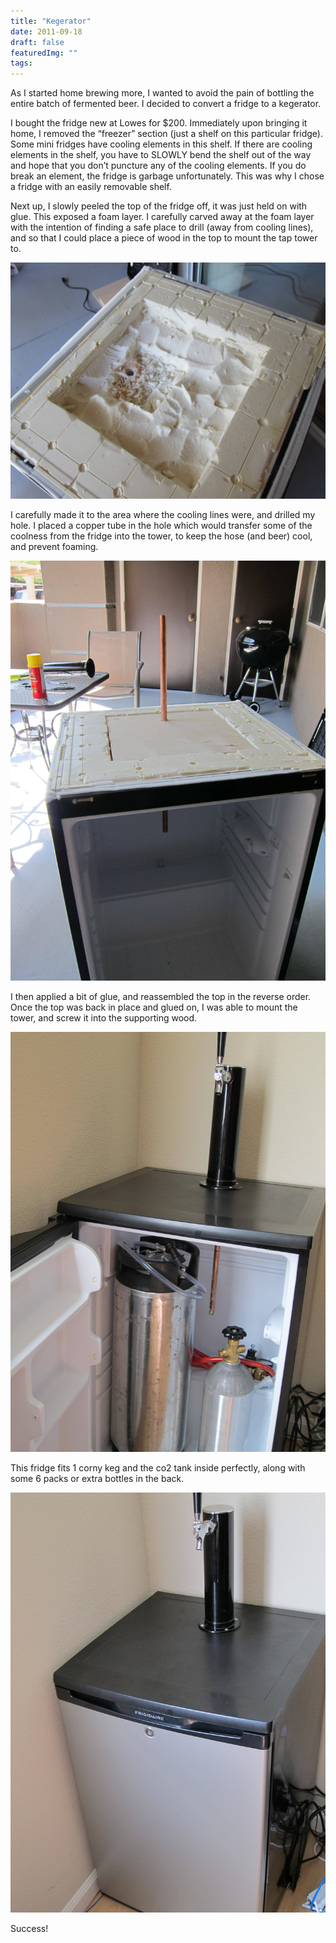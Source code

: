 ```yaml
---
title: "Kegerator"
date: 2011-09-18
draft: false
featuredImg: ""
tags: 
---
```


As I started home brewing more, I wanted to avoid the pain of bottling the entire batch of fermented beer. I decided to convert a fridge to a kegerator.

I bought the fridge new at Lowes for $200. Immediately upon bringing it home, I removed the “freezer” section (just a shelf on this particular fridge). Some mini fridges have cooling elements in this shelf. If there are cooling elements in the shelf, you have to SLOWLY bend the shelf out of the way and hope that you don’t puncture any of the cooling elements. If you do break an element, the fridge is garbage unfortunately. This was why I chose a fridge with an easily removable shelf.

Next up, I slowly peeled the top of the fridge off, it was just held on with glue. This exposed a foam layer. I carefully carved away at the foam layer with the intention of finding a safe place to drill (away from cooling lines), and so that I could place a piece of wood in the top to mount the tap tower to.

![](kegerator1.jpg)

I carefully made it to the area where the cooling lines were, and drilled my hole. I placed a copper tube in the hole which would transfer some of the coolness from the fridge into the tower, to keep the hose (and beer) cool, and prevent foaming.

![](kegerator3.jpg)

I then applied a bit of glue, and reassembled the top in the reverse order. Once the top was back in place and glued on, I was able to mount the tower, and screw it into the supporting wood.

![](kegerator4.jpg)

This fridge fits 1 corny keg and the co2 tank inside perfectly, along with some 6 packs or extra bottles in the back.

![](kegerator2.jpg)

Success!